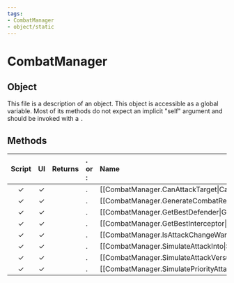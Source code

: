 ```yaml
---
tags:
- CombatManager
- object/static
---
```

# CombatManager
## Object
This file is a description of an object. This object is accessible as a global variable. Most of its methods do not expect an implicit "self" argument and should be invoked with a `.`

## Methods
| Script | UI  | Returns | . or : | Name | Arguments |
|:------:|:---:| -------:|:---- |:---- |:--------- |
|✓|✓||.|[[CombatManager.CanAttackTarget\|CanAttackTarget]]||
|✓|✓||.|[[CombatManager.GenerateCombatResults\|GenerateCombatResults]]||
|✓|✓||.|[[CombatManager.GetBestDefender\|GetBestDefender]]||
|✓|✓||.|[[CombatManager.GetBestInterceptor\|GetBestInterceptor]]||
|✓|✓||.|[[CombatManager.IsAttackChangeWarState\|IsAttackChangeWarState]]||
|✓|✓||.|[[CombatManager.SimulateAttackInto\|SimulateAttackInto]]||
|✓|✓||.|[[CombatManager.SimulateAttackVersus\|SimulateAttackVersus]]||
|✓|✓||.|[[CombatManager.SimulatePriorityAttackInto\|SimulatePriorityAttackInto]]||
